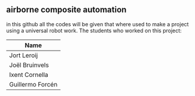 ## airborne composite automation

in this github all the codes will be given that where used to make a project using a universal robot work.
The students who worked on this project:

| Name             |
|------------------|
| Jort Leroij      |
| Joël Bruinvels   |
| Ixent Cornella   |
| Guillermo Forcén |
